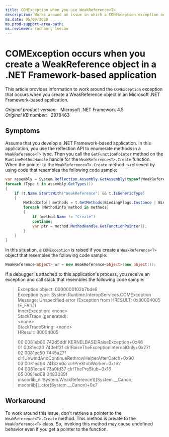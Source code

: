 ```yaml
---
title: COMException when you use WeakReference<T>
description: Works around an issue in which a COMException exception occurs when you create a WeakReference<T> object in a .NET Framework-based application.
ms.date: 05/09/2020
ms.prod-support-area-path:
ms.reviewer: rachanr, leecow
---
```

# COMException occurs when you create a WeakReference object in a .NET Framework-based application

This article provides information to work around the `COMException` exception that occurs when you create a WeakReference object in an Microsoft .NET Framework-based application.

_Original product version:_ &nbsp; Microsoft .NET Framework 4.5  
_Original KB number:_ &nbsp; 2978463

## Symptoms

Assume that you develop a .NET Framework-based application. In this application, you use the reflection API to enumerate methods in a `WeakReference<T>` type. Then you call the `GetFunctionPointer` method on the `RuntimeMethodHandle` handle for the `WeakReference<T>.Create` function. When the pointer to the `WeakReference<T>.Create` method is retrieved by using code that resembles the following code sample:

```csharp
var assembly = System.Reflection.Assembly.GetAssembly(typeof(WeakReference<object>));
foreach (Type t in assembly.GetTypes())
{
    if (t.Name.StartsWith("WeakReference") && t.IsGenericType)
    {
        MethodInfo[] methods = t.GetMethods(BindingFlags.Instance | BindingFlags.Static | BindingFlags.Public | BindingFlags.NonPublic | BindingFlags.CreateInstance);
        foreach (MethodInfo method in methods)
        {
            if (method.Name != "Create")
            continue;
            var ptr = method.MethodHandle.GetFunctionPointer();
        }
    }
}
```

In this situation, a `COMException` is raised if you create a `WeakReference<T>` object that resembles the following code sample:

```csharp
WeakReference<object> wr = new WeakReference<object>(new object());
```

If a debugger is attached to this application's process, you receive an exception and call stack that resembles the following code sample:

> Exception object: 0000000102b7bde8  
> Exception type: System.Runtime.InteropServices.COMException  
> Message: Unspecified error (Exception from HRESULT: 0x80004005 (E_FAIL))  
> InnerException: \<none>  
> StackTrace (generated):  
> \<none>  
> StackTraceString: \<none>  
> HResult: 80004005  
>
> 00 0081eb80 742d5ddf KERNELBASE!RaiseException+0x48  
> 01 0081ec20 743eff3f clr!RaiseTheExceptionInternalOnly+0x27f  
> 02 0081ec50 7445a27f clr!UnwindAndContinueRethrowHelperAfterCatch+0x90  
> 03 0081ecb4 74132b0c clr!PreStubWorker+0x162  
> 04 0081ece4 73a0fd37 clr!ThePreStub+0x16  
> 05 0081ed08 0483039f mscorlib_ni!System.WeakReference1[[System.__Canon, mscorlib]]..ctor(System.__Canon)+0x7  

## Workaround

To work around this issue, don't retrieve a pointer to the `WeakReference<T>.Create` method. This method is private to the `WeakReference<T>` class. So, invoking this method may cause undefined behavior even if you get a pointer to the function.
